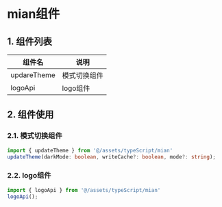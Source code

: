 # mian组件

## 1. 组件列表
| 组件名 | 说明 | 
| ----- | ------- |
| updareTheme | 模式切换组件 |
| logoApi | logo组件 |

## 2. 组件使用

### 2.1. 模式切换组件
```typescript
import { updateTheme } from '@/assets/typeScript/mian'
updateTheme(darkMode: boolean, writeCache?: boolean, mode?: string);
```
### 2.2. logo组件
```typescript
import { logoApi } from '@/assets/typeScript/mian'
logoApi();


